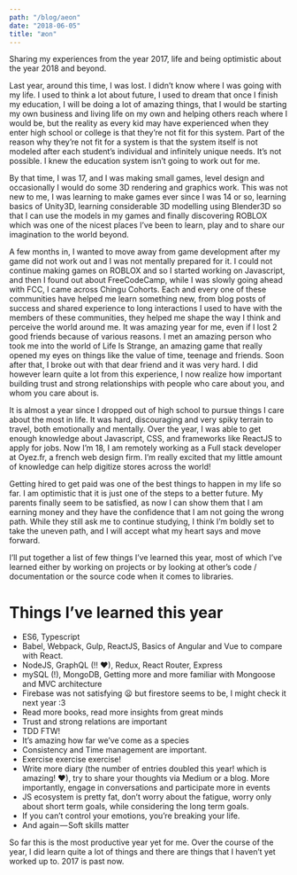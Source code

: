 ```yaml
---
path: "/blog/aeon"
date: "2018-06-05"
title: "æon"
---
```


Sharing my experiences from the year 2017, life and being optimistic about the year 2018 and beyond.

Last year, around this time, I was lost. I didn’t know where I was going with my life.
I used to think a lot about future, I used to dream that once I finish my education,
I will be doing a lot of amazing things, that I would be starting my own business and living
life on my own and helping others reach where I would be, but the reality as every kid may
have experienced when they enter high school or college is that they’re not fit for this system.
Part of the reason why they’re not fit for a system is that the system itself is not modeled
after each student’s individual and infinitely unique needs. It’s not possible.
I knew the education system isn’t going to work out for me.

By that time, I was 17, and I was making small games, level design and occasionally
I would do some 3D rendering and graphics work. This was not new to me, I was learning to make
games ever since I was 14 or so, learning basics of Unity3D, learning considerable 3D
modelling using Blender3D so that I can use the models in my games and finally discovering
ROBLOX which was one of the nicest places I’ve been to learn, play and to share our imagination
to the world beyond.

A few months in, I wanted to move away from game development after my game did not work out
and I was not mentally prepared for it. I could not continue making games on ROBLOX and so I
started working on Javascript, and then I found out about FreeCodeCamp, while I was slowly going
ahead with FCC, I came across Chingu Cohorts. Each and every one of these communities have helped
me learn something new, from blog posts of success and shared experience to long interactions I
used to have with the members of these communities, they helped me shape the way I think and
perceive the world around me. It was amazing year for me, even if I lost 2 good friends because
of various reasons. I met an amazing person who took me into the world of Life Is Strange, an
amazing game that really opened my eyes on things like the value of time, teenage and friends.
Soon after that, I broke out with that dear friend and it was very hard. I did however learn quite
a lot from this experience, I now realize how important building trust and strong relationships
with people who care about you, and whom you care about is.

It is almost a year since I dropped out of high school to pursue things I care about the most
in life. It was hard, discouraging and very spiky terrain to travel, both emotionally and
mentally. Over the year, I was able to get enough knowledge about Javascript, CSS, and
frameworks like ReactJS to apply for jobs. Now I’m 18, I am remotely working as a Full
stack developer at Oyez.fr, a french web design firm. I’m really excited that my little
amount of knowledge can help digitize stores across the world!

Getting hired to get paid was one of the best things to happen in my life so far.
I am optimistic that it is just one of the steps to a better future. My parents finally seem
to be satisfied, as now I can show them that I am earning money and they have the confidence
that I am not going the wrong path. While they still ask me to continue studying,
I think I’m boldly set to take the uneven path, and I will accept what my heart says and move
forward.

I’ll put together a list of few things I’ve learned this year, most of which I’ve learned
either by working on projects or by looking at other’s code / documentation or the source
code when it comes to libraries.

# Things I’ve learned this year

- ES6, Typescript
- Babel, Webpack, Gulp, ReactJS, Basics of Angular and Vue to compare with React.
- NodeJS, GraphQL (!! ❤), Redux, React Router, Express
- mySQL (!), MongoDB, Getting more and more familiar with Mongoose and MVC architecture
- Firebase was not satisfying 😦 but firestore seems to be, I might check it next year :3
- Read more books, read more insights from great minds
- Trust and strong relations are important
- TDD FTW!
- It’s amazing how far we’ve come as a species
- Consistency and Time management are important.
- Exercise exercise exercise!
- Write more diary (the number of entries doubled this year! which is amazing! ❤), try to
  share your thoughts via Medium or a blog. More importantly, engage in conversations
  and participate more in events
- JS ecosystem is pretty fat, don’t worry about the fatigue, worry only about short
  term goals, while considering the long term goals.
- If you can’t control your emotions, you’re breaking your life.
- And again — Soft skills matter

So far this is the most productive year yet for me. Over the course of the year,
I did learn quite a lot of things and there are things that I haven’t yet worked up to.
2017 is past now.

```

```
